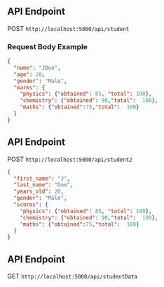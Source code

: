 ## API Endpoint

POST `http://localhost:5000/api/student`

### Request Body Example

```json
{
  "name": "JDoe",
  "age": 20,
  "gender": "Male",
  "marks": {
    "physics": {"obtained": 85, "total": 100},
    "chemistry": {"obtained": 90,"total":  100},
    "maths": {"obtained":75,"total":  100}
  }
}
```

## API Endpoint

POST `http://localhost:5000/api/student2`

```json
{
  "first_name": "J",
  "last_name": "Doe",
  "years_old": 20,
  "gender": "Male",
  "scores": {
    "physics": {"obtained": 85, "total": 100},
    "chemistry": {"obtained": 90,"total":  100},
    "maths": {"obtained":75,"total":  100}
  }
}
```

## API Endpoint

GET `http://localhost:5000/api/studentData`